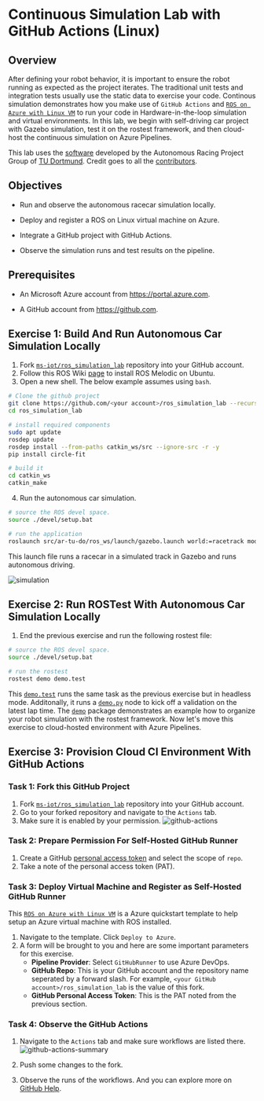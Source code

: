 # Continuous Simulation Lab with GitHub Actions (Linux)

## Overview

After defining your robot behavior, it is important to ensure the robot running as expected as the project iterates.
The traditional unit tests and integration tests usually use the static data to exercise your code.
Continous simulation demonstrates how you make use of `GitHub Actions` and [`ROS on Azure with Linux VM`](https://azure.microsoft.com/en-us/resources/templates/ros-vm-linux/) to run your code in Hardware-in-the-loop simulation and virtual environments.
In this lab, we begin with self-driving car project with Gazebo simulation, test it on the rostest framework, and then cloud-host the continuous simulation on Azure Pipelines.

This lab uses the [software](https://github.com/Autonomous-Racing-PG/ar-tu-do) developed by the Autonomous Racing Project Group of [TU Dortmund](https://ls12-www.cs.tu-dortmund.de/daes/).
Credit goes to all the [contributors](https://github.com/Autonomous-Racing-PG/ar-tu-do/graphs/contributors).

## Objectives

* Run and observe the autonomous racecar simulation locally.

* Deploy and register a ROS on Linux virtual machine on Azure.

* Integrate a GitHub project with GitHub Actions.

* Observe the simulation runs and test results on the pipeline.

## Prerequisites

* An Microsoft Azure account from https://portal.azure.com.

* A GitHub account from https://github.com.

## Exercise 1: Build And Run Autonomous Car Simulation Locally

1. Fork [`ms-iot/ros_simulation_lab`](https://github.com/ms-iot/ros_simulation_lab) repository into your GitHub account.
2. Follow this ROS Wiki [page](http://wiki.ros.org/Installation/Ubuntu) to install ROS Melodic on Ubuntu.
3. Open a new shell. The below example assumes using `bash`.

```bash
# Clone the github project
git clone https://github.com/<your account>/ros_simulation_lab --recursive
cd ros_simulation_lab

# install required components
sudo apt update
rosdep update
rosdep install --from-paths catkin_ws/src --ignore-src -r -y
pip install circle-fit

# build it
cd catkin_ws
catkin_make
```

4. Run the autonomous car simulation.

```bash
# source the ROS devel space.
source ./devel/setup.bat

# run the application
roslaunch src/ar-tu-do/ros_ws/launch/gazebo.launch world:=racetrack mode_override:=2
```

This launch file runs a racecar in a simulated track in Gazebo and runs autonomous driving.

![simulation](https://github.com/ms-iot/ros_simulation_lab/raw/master/docs/simulation.png)

## Exercise 2: Run ROSTest With Autonomous Car Simulation Locally

1. End the previous exercise and run the following rostest file:

```bash
# source the ROS devel space.
source ./devel/setup.bat

# run the rostest
rostest demo demo.test
```

This [`demo.test`](https://github.com/ms-iot/ros_simulation_lab/catkin_ws/src/demo/test/demo.test) runs the same task as the previous exercise but in headless mode.
Additonally, it runs a [`demo.py`](https://github.com/ms-iot/ros_simulation_lab/catkin_ws/src/demo/nodes/demo.py) node to kick off a validation on the latest lap time.
The [`demo`](https://github.com/ms-iot/ros_simulation_lab/catkin_ws/src/demo) package demonstrates an example how to organize your robot simulation with the rostest framework.
Now let's move this exercise to cloud-hosted environment with Azure Pipelines.

## Exercise 3: Provision Cloud CI Environment With GitHub Actions

### Task 1: Fork this GitHub Project

1. Fork [`ms-iot/ros_simulation_lab`](https://github.com/ms-iot/ros_simulation_lab) repository into your GitHub account.
2. Go to your forked repository and navigate to the `Actions` tab.
3. Make sure it is enabled by your permission.
   ![github-actions](https://github.com/ms-iot/ros_simulation_lab/raw/master/docs/github-actions.png)

### Task 2: Prepare Permission For Self-Hosted GitHub Runner

1. Create a GitHub [personal access token](https://help.github.com/en/github/authenticating-to-github/creating-a-personal-access-token-for-the-command-line) and select the scope of `repo`.
2. Take a note of the personal access token (PAT).

### Task 3: Deploy Virtual Machine and Register as Self-Hosted GitHub Runner

This [`ROS on Azure with Linux VM`](https://azure.microsoft.com/en-us/resources/templates/ros-vm-linux/) is a Azure quickstart template to help setup an Azure virtual machine with ROS installed.

1. Navigate to the template. Click `Deploy to Azure`.
2. A form will be brought to you and here are some important parameters for this exercise.
   * **Pipeline Provider**: Select `GitHubRunner` to use Azure DevOps.
   * **GitHub Repo**: This is your GitHub account and the repository name seperated by a forward slash. For example, `<your GitHub account>/ros_simulation_lab` is the value of this fork.
   * **GitHub Personal Access Token**: This is the PAT noted from the previous section.

### Task 4: Observe the GitHub Actions

1. Navigate to the `Actions` tab and make sure workflows are listed there.
   ![github-actions-summary](https://github.com/ms-iot/ros_simulation_lab/raw/master/docs/github-actions-summary.png)

2. Push some changes to the fork.
3. Observe the runs of the workflows.
   And you can explore more on [GitHub Help](https://help.github.com/en/actions/configuring-and-managing-workflows/configuring-a-workflow#about-workflows).
